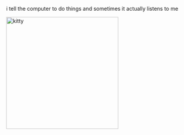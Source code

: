 i tell the computer to do things and sometimes it actually listens to me
<!--START_SECTION:update_image-->
<img src=https://raw.githubusercontent.com/sneakykestrel/sneakykestrel/main/.github/images/the-cycle-of-violence.gif height="" width="300" align=left alt=kitty />
<!--END_SECTION:update_image-->

